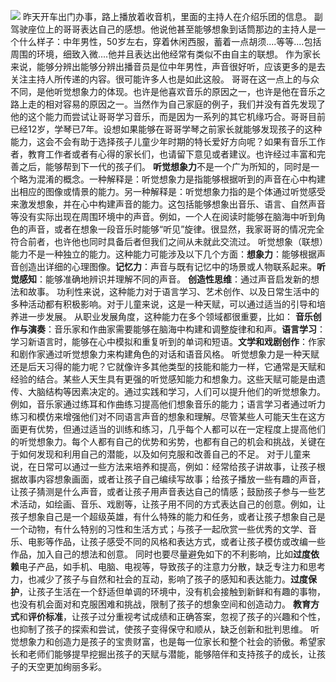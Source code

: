 ![](http://upload-images.jianshu.io/upload_images/1872427-e3ddddde3b709363.jpg)
昨天开车出门办事，路上播放着收音机，里面的主持人在介绍乐团的信息。
副驾驶座位上的哥哥表达自己的感想。他说他甚至能够想象到话筒那边的主持人是一个什么样子：中年男性，50岁左右，穿着休闲西服，蓄着一点胡须....等等....包括周围的环境，细致入微....他并且表达出他经常有类似不由自主的联想。
作为家长来说，能够分辨出能够分辨出播音员是位中年男性，声音很好听，应该更多的是去关注主持人所传递的内容。很可能许多人也是如此这般。
哥哥在这一点上的与众不同，是他听觉想象力的体现。也许是他喜欢音乐的原因之一，也许是他在音乐之路上走的相对容易的原因之一。当然作为自己家庭的例子，我们并没有首先发现了他的这个能力而尝试让哥哥学习音乐，而是因为一系列的其它机缘巧合。哥哥目前已经12岁，学琴已7年。设想如果能够在哥哥学琴之前家长就能够发现孩子的这种能力，这会不会有助于选择孩子儿童少年时期的特长爱好方向呢？如果有音乐工作者，教育工作者或者有心得的家长们，也请留下意见或者建议。也许经过丰富和完善之后，能够帮到下一代的孩子们。
**听觉想象力**不是一个广为所知的，同时是一个略为混淆的概念。一种解释是：听觉想象力是指能够根据听到的声音在心中构建出相应的图像或情景的能力。另一种解释是：听觉想象力指的是个体通过听觉感受来激发想象，并在心中构建声音的能力。这包括能够想象出音乐、语言、自然声音等没有实际出现在周围环境中的声音。例如，一个人在阅读时能够在脑海中听到角色的声音，或者在想象一段音乐时能够“听见”旋律。很显然，我家哥哥的情况完全符合前者，也许他也同时具备后者但我们之间从未就此交流过。
听觉想象（联想）能力不是一种独立的能力。这种能力可能涉及以下几个方面：**想象力**：能够根据声音创造出详细的心理图像。**记忆力**：声音与既有记忆中的场景或人物联系起来。**听觉感知**：能够准确地辨识并理解不同的声音。 **创造性思维**：通过声音启发新的想法和故事。
功利性来说，这种能力对于语言学习、艺术创作、以及日常生活中的多种活动都有积极影响。对于儿童来说，这是一种天赋，可以通过适当的引导和培养进一步发展。
从职业发展角度，这种能力在多个领域都很重要，比如： **音乐创作与演奏**：音乐家和作曲家需要能够在脑海中构建和调整旋律和和声。**语言学习**：学习新语言时，能够在心中模拟和重复听到的单词和短语。**文学和戏剧创作**：作家和剧作家通过听觉想象力来构建角色的对话和语音风格。
听觉想象力是一种天赋还是后天习得的能力呢？它就像许多其他类型的技能和能力一样，它通常是天赋和经验的结合。某些人天生具有更强的听觉感知能力和想象力。这些天赋可能是由遗传、大脑结构等因素决定的。通过实践和学习，人们可以提升他们的听觉想象力。例如，音乐家通过练耳和作曲练习提高他们想象音乐的能力；语言学习者通过听力练习和模仿来增强他们对不同语言声音的想象和理解。尽管某些人可能天生在这方面更有优势，但通过适当的训练和练习，几乎每个人都可以在一定程度上提高他们的听觉想象力。每个人都有自己的优势和劣势，也都有自己的机会和挑战，关键在于如何发现和利用自己的潜能，以及如何克服和改善自己的不足。
对于儿童来说，在日常可以通过一些方法来培养和提高，例如：经常给孩子讲故事，让孩子根据故事内容想象画面，或者让孩子自己编续写故事；给孩子播放一些有趣的声音，让孩子猜测是什么声音，或者让孩子用声音表达自己的情感；鼓励孩子参与一些艺术活动，如绘画、音乐、戏剧等，让孩子用不同的方式表达自己的创意。例如，让孩子想象自己是一个超级英雄，有什么特殊的能力和任务，或者让孩子想象自己是一个动物，有什么特别的习性和生活方式；与孩子一起欣赏一些优秀的文学、音乐、电影等作品，让孩子感受不同的风格和表达方式，或者让孩子模仿或改编一些作品，加入自己的想法和创意。
同时也要尽量避免如下的不利影响，比如**过度依赖**电子产品，如手机、电脑、电视等，导致孩子的注意力分散，缺乏专注力和思考力，也减少了孩子与自然和社会的互动，影响了孩子的感知和表达能力。**过度保护**，让孩子生活在一个舒适但单调的环境中，没有机会接触到新鲜和有趣的事物，也没有机会面对和克服困难和挑战，限制了孩子的想象空间和创造动力。 **教育方式**和**评价标准**，让孩子过分重视考试成绩和正确答案，忽视了孩子的兴趣和个性，也抑制了孩子的探索和尝试，使孩子变得保守和顺从，缺乏创新和批判思维。
听觉想象力和创造力是孩子的宝贵财富，也是每一位家长和整个社会的骄傲。希望家长和老师们能够提早挖掘出孩子的天赋与潜能，能够陪伴和支持孩子的成长，让孩子的天空更加绚丽多彩。
